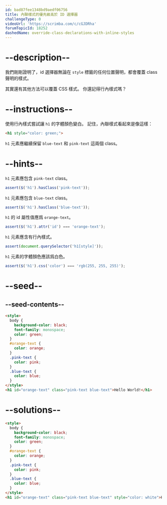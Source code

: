 ```yaml
---
id: bad87fee1348bd9aedf06756
title: 內聯樣式的優先級高於 ID 選擇器
challengeType: 0
videoUrl: 'https://scrimba.com/c/cGJDRha'
forumTopicId: 18252
dashedName: override-class-declarations-with-inline-styles
---
```


# --description--

我們剛剛證明了，id 選擇器無論在 `style` 標籤的任何位置聲明，都會覆蓋 class 聲明的樣式。

其實還有其他方法可以覆蓋 CSS 樣式。 你還記得行內樣式嗎？

# --instructions--

使用行內樣式嘗試讓 `h1` 的字體顏色變白。 記住，內聯樣式看起來是像這樣：

```html
<h1 style="color: green;">
```

`h1` 元素應繼續保留 `blue-text` 和 `pink-text` 這兩個 class。

# --hints--

`h1` 元素應包含 `pink-text` class。

```js
assert($('h1').hasClass('pink-text'));
```

`h1` 元素應包含 `blue-text` class。

```js
assert($('h1').hasClass('blue-text'));
```

`h1` 的 id 屬性值應爲 `orange-text`。

```js
assert($('h1').attr('id') === 'orange-text');
```

`h1` 元素應含有行內樣式。

```js
assert(document.querySelector('h1[style]'));
```

`h1` 元素的字體顏色應該爲白色。

```js
assert($('h1').css('color') === 'rgb(255, 255, 255)');
```

# --seed--

## --seed-contents--

```html
<style>
  body {
    background-color: black;
    font-family: monospace;
    color: green;
  }
  #orange-text {
    color: orange;
  }
  .pink-text {
    color: pink;
  }
  .blue-text {
    color: blue;
  }
</style>
<h1 id="orange-text" class="pink-text blue-text">Hello World!</h1>
```

# --solutions--

```html
<style>
  body {
    background-color: black;
    font-family: monospace;
    color: green;
  }
  #orange-text {
    color: orange;
  }
  .pink-text {
    color: pink;
  }
  .blue-text {
    color: blue;
  }
</style>
<h1 id="orange-text" class="pink-text blue-text" style="color: white">Hello World!</h1>
```
